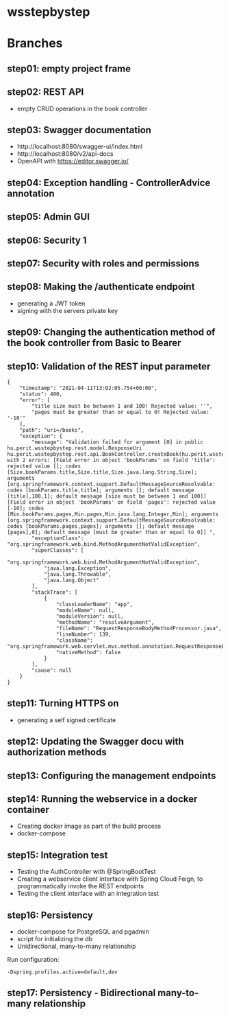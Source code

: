 # wsstepbystep

# Branches

## step01: empty project frame

## step02: REST API 
* empty CRUD operations in the book controller

## step03: Swagger documentation 
* http://localhost:8080/swagger-ui/index.html
* http://localhost:8080/v2/api-docs
* OpenAPI with https://editor.swagger.io/

## step04: Exception handling - ControllerAdvice annotation

## step05: Admin GUI

## step06: Security 1

## step07: Security with roles and permissions

## step08: Making the /authenticate endpoint
* generating a JWT token
* signing with the servers private key

## step09: Changing the authentication method of the book controller from Basic to Bearer

## step10: Validation of the REST input parameter

```
{
    "timestamp": "2021-04-11T13:02:05.754+00:00",
    "status": 400,
    "error": [
        "title size must be between 1 and 100! Rejected value: ''",
        "pages must be greater than or equal to 0! Rejected value: '-10'"
    ],
    "path": "uri=/books",
    "exception": {
        "message": "Validation failed for argument [0] in public hu.perit.wsstepbystep.rest.model.ResponseUri hu.perit.wsstepbystep.rest.api.BookController.createBook(hu.perit.wsstepbystep.rest.model.BookParams) with 2 errors: [Field error in object 'bookParams' on field 'title': rejected value []; codes [Size.bookParams.title,Size.title,Size.java.lang.String,Size]; arguments [org.springframework.context.support.DefaultMessageSourceResolvable: codes [bookParams.title,title]; arguments []; default message [title],100,1]; default message [size must be between 1 and 100]] [Field error in object 'bookParams' on field 'pages': rejected value [-10]; codes [Min.bookParams.pages,Min.pages,Min.java.lang.Integer,Min]; arguments [org.springframework.context.support.DefaultMessageSourceResolvable: codes [bookParams.pages,pages]; arguments []; default message [pages],0]; default message [must be greater than or equal to 0]] ",
        "exceptionClass": "org.springframework.web.bind.MethodArgumentNotValidException",
        "superClasses": [
            "org.springframework.web.bind.MethodArgumentNotValidException",
            "java.lang.Exception",
            "java.lang.Throwable",
            "java.lang.Object"
        ],
        "stackTrace": [
            {
                "classLoaderName": "app",
                "moduleName": null,
                "moduleVersion": null,
                "methodName": "resolveArgument",
                "fileName": "RequestResponseBodyMethodProcessor.java",
                "lineNumber": 139,
                "className": "org.springframework.web.servlet.mvc.method.annotation.RequestResponseBodyMethodProcessor",
                "nativeMethod": false
            }
        ],
        "cause": null
    }
}
```

## step11: Turning HTTPS on
* generating a self signed certificate

## step12: Updating the Swagger docu with authorization methods

## step13: Configuring the management endpoints

## step14: Running the webservice in a docker container
* Creating docker image as part of the build process
* docker-compose

## step15: Integration test
* Testing the AuthController with @SpringBootTest
* Creating a webservice client interface with Spring Cloud Feign, to programmatically invoke the REST endpoints
* Testing the client interface with an integration test

## step16: Persistency
* docker-compose for PostgreSQL and pgadmin
* script for initializing the db
* Unidirectional, many-to-many relationship

Run configuration:
```
-Dspring.profiles.active=default,dev
```

## step17: Persistency - Bidirectional many-to-many relationship

